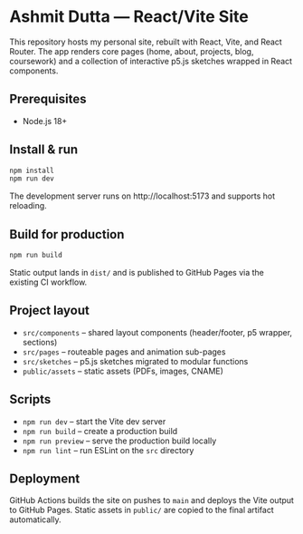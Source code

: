 # Ashmit Dutta — React/Vite Site

This repository hosts my personal site, rebuilt with React, Vite, and React Router. The app renders core pages (home, about, projects, blog, coursework) and a collection of interactive p5.js sketches wrapped in React components.

## Prerequisites

- Node.js 18+

## Install & run

```powershell
npm install
npm run dev
```

The development server runs on http://localhost:5173 and supports hot reloading.

## Build for production

```powershell
npm run build
```

Static output lands in `dist/` and is published to GitHub Pages via the existing CI workflow.

## Project layout

- `src/components` – shared layout components (header/footer, p5 wrapper, sections)
- `src/pages` – routeable pages and animation sub-pages
- `src/sketches` – p5.js sketches migrated to modular functions
- `public/assets` – static assets (PDFs, images, CNAME)

## Scripts

- `npm run dev` – start the Vite dev server
- `npm run build` – create a production build
- `npm run preview` – serve the production build locally
- `npm run lint` – run ESLint on the `src` directory

## Deployment

GitHub Actions builds the site on pushes to `main` and deploys the Vite output to GitHub Pages. Static assets in `public/` are copied to the final artifact automatically.
